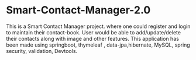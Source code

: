 # Smart-Contact-Manager-2.0
This is a Smart Contact Manager project. where one could register and login to maintain their contact-book. User would be able to add/update/delete their contacts along with image and other features. This application has been made using springboot, thymeleaf , data-jpa,hibernate, MySQL, spring security, validation, Devtools.
